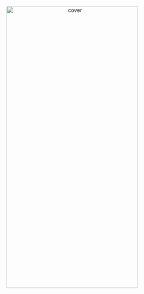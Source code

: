 <div align="center">
<img width="350px" height = "750px" src="https://res.cloudinary.com/nitishbiswas/image/upload/v1643192685/Screenshot_2022-01-26_162246_xk7cwy.png" alt="cover" />
</div>
